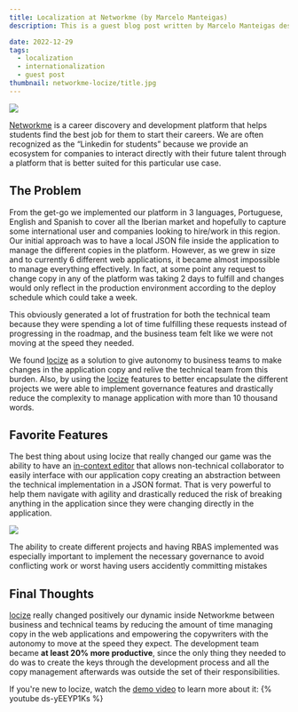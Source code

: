 ```yaml
---
title: Localization at Networkme (by Marcelo Manteigas)
description: This is a guest blog post written by Marcelo Manteigas describing the experience with locize.

date: 2022-12-29
tags:
  - localization
  - internationalization
  - guest post
thumbnail: networkme-locize/title.jpg
---
```


![](title.jpg)

[Networkme](https://www.networkme.io) is a career discovery and development platform that helps students find the best job for them to start their careers. We are often recognized as the “Linkedin for students” because we provide an ecosystem for companies to interact directly with their future talent through a platform that is better suited for this particular use case. 

## The Problem

From the get-go we implemented our platform in 3 languages, Portuguese, English and Spanish to cover all the Iberian market and hopefully to capture some international user and companies looking to hire/work in this region. Our initial approach was to have a local JSON file inside the application to manage the different copies in the platform. However, as we grew in size and to currently 6 different web applications, it became almost impossible to manage everything effectively. In fact, at some point any request to change copy in any of the platform was taking 2 days to fulfill and changes would only reflect in the production environment according to the deploy schedule which could take a week.

This obviously generated a lot of frustration for both the technical team because they were spending a lot of time fulfilling these requests instead of progressing in the roadmap, and the business team felt like we were not moving at the speed they needed.

We found [locize](/) as a solution to give autonomy to business teams to make changes in the application copy and relive the technical team from this burden. Also, by using the [locize](/) features to better encapsulate the different projects we were able to implement governance features and drastically reduce the complexity to manage application with more than 10 thousand words.


## Favorite Features

The best thing about using locize that really changed our game was the ability to have an [in-context editor](https://docs.locize.com/whats-inside/context#incontext-view) that allows non-technical collaborator to easily interface with our application copy creating an abstraction between the technical implementation in a JSON format. That is very powerful to help them navigate with agility and drastically reduced the risk of breaking anything in the application since they were changing directly in the application.


![](incontext.jpg)

The ability to create different projects and having RBAS implemented was especially important to implement the necessary governance to avoid conflicting work or worst having users accidently committing mistakes


## Final Thoughts

[locize](/) really changed positively our dynamic inside Networkme between business and technical teams by reducing the amount of time managing copy in the web applications and empowering the copywriters with the autonomy to move at the speed they expect.
The development team became **at least 20% more productive**, since the only thing they needed to do was to create the keys through the development process and all the copy management afterwards was outside the set of their responsibilities.

If you're new to locize, watch the [demo video](https://youtu.be/ds-yEEYP1Ks) to learn more about it:
{% youtube ds-yEEYP1Ks %}